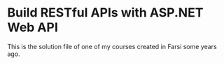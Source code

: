 # Build RESTful APIs with ASP.NET Web API
This is the solution file of one of my courses created in Farsi some years ago.
